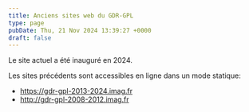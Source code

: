 ```yaml
---
title: Anciens sites web du GDR-GPL
type: page
pubDate: Thu, 21 Nov 2024 13:39:27 +0000
draft: false
---
```


Le site actuel a été inauguré en 2024.

Les sites précédents sont accessibles en ligne dans un mode statique:

  * <https://gdr-gpl-2013-2024.imag.fr>
  * <http://gdr-gpl-2008-2012.imag.fr>



